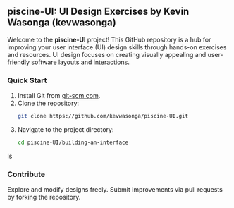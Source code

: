 ## piscine-UI: UI Design Exercises by Kevin Wasonga (kevwasonga)

Welcome to the **piscine-UI** project! This GitHub repository is a hub for improving your user interface (UI) design skills through hands-on exercises and resources. UI design focuses on creating visually appealing and user-friendly software layouts and interactions.

### Quick Start

1. Install Git from [git-scm.com](https://git-scm.com/).
2. Clone the repository:
   ```bash
   git clone https://github.com/kevwasonga/piscine-UI.git
   ```
3. Navigate to the project directory:
   ```bash
   cd piscine-UI/building-an-interface
   ```
ls
### Contribute

Explore and modify designs freely. Submit improvements via pull requests by forking the repository.



